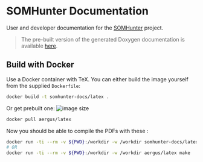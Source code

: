 # SOMHunter Documentation
User and developer documentation for the [SOMHunter](https://github.com/siret-junior/somhunter) project.

> The pre-built version of the generated Doxygen documentation is available [here](https://siret-junior.github.io/somhunter-core/).

## Build with Docker

Use a Docker container with TeX. You can either build the image yourself from the supplied `Dockerfile`:
```sh
docker build -t somhunter-docs/latex .
```

Or get prebuilt one:
![image size](https://img.shields.io/docker/image-size/aergus/latex)

```sh
docker pull aergus/latex
```

Now you should be able to compile the PDFs with these :
```sh
docker run -ti --rm -v ${PWD}:/workdir -w /workdir somhunter-docs/latex make
# OR
docker run -ti --rm -v ${PWD}:/workdir -w /workdir aergus/latex make
```
